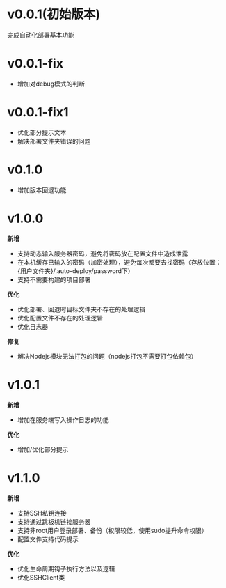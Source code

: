 # v0.0.1(初始版本)
完成自动化部署基本功能

# v0.0.1-fix
- 增加对debug模式的判断

# v0.0.1-fix1
- 优化部分提示文本
- 解决部署文件夹错误的问题

# v0.1.0
- 增加版本回退功能


# v1.0.0

**新增**
- 支持动态输入服务器密码，避免将密码放在配置文件中造成泄露 
- 在本机缓存已输入的密码（加密处理），避免每次都要去找密码（存放位置：{用户文件夹}/.auto-deploy/password下）
- 支持不需要构建的项目部署
  
**优化**
- 优化部署、回退时目标文件夹不存在的处理逻辑
- 优化配置文件不存在的处理逻辑
- 优化日志器

**修复**
- 解决Nodejs模块无法打包的问题（nodejs打包不需要打包依赖包）

# v1.0.1

**新增**
- 增加在服务端写入操作日志的功能

**优化**
- 增加/优化部分提示

# v1.1.0
**新增**
- 支持SSH私钥连接
- 支持通过跳板机链接服务器
- 支持非root用户登录部署、备份（权限较低，使用sudo提升命令权限）
- 配置文件支持代码提示

**优化**
- 优化生命周期钩子执行方法以及逻辑
- 优化SSHClient类
